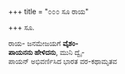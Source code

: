 +++
title = "೦೦೦ ಸೂ ರಾಯ"

+++
ಸೂ.

ರಾಯ- ಜನಮೇಜಯಗೆ **ವೈಶಂ-  
ಪಾಯನನು ಹೇಳಿದನು**, ಮುನಿ ದ್ವೈ-  
ಪಾಯನ್ ಅಭಿವರ್ಣಿಸಿದ ಭಾರತ ವರ-ಕಥಾಮೃತವ